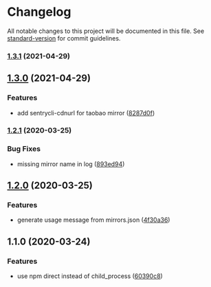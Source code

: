 # Changelog

All notable changes to this project will be documented in this file. See [standard-version](https://github.com/conventional-changelog/standard-version) for commit guidelines.

### [1.3.1](https://github.com/NateScarlet/npm-mirror-set/compare/v1.3.0...v1.3.1) (2021-04-29)

## [1.3.0](https://github.com/NateScarlet/npm-mirror-set/compare/v1.2.1...v1.3.0) (2021-04-29)


### Features

* add sentrycli-cdnurl for taobao mirror ([8287d0f](https://github.com/NateScarlet/npm-mirror-set/commit/8287d0f05a62948aa794d305d4bb15f2bd32099e))

### [1.2.1](https://github.com/NateScarlet/npm-mirror-set/compare/v1.2.0...v1.2.1) (2020-03-25)


### Bug Fixes

* missing mirror name in log ([893ed94](https://github.com/NateScarlet/npm-mirror-set/commit/893ed94))

## [1.2.0](https://github.com/NateScarlet/npm-mirror-set/compare/v1.1.0...v1.2.0) (2020-03-25)


### Features

* generate usage message from mirrors.json ([4f30a36](https://github.com/NateScarlet/npm-mirror-set/commit/4f30a36))

## 1.1.0 (2020-03-24)


### Features

* use npm direct instead of child_process ([60390c8](https://github.com/NateScarlet/npm-mirror-set/commit/60390c8))
